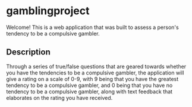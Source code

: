 # gamblingproject


Welcome! This is a web application that was built to assess a person's tendency to be a compulsive gambler. 

## Description



Through a series of true/false questions that are geared towards whether you have the tendencies to be a compulsive gambler, the application will give a rating  on 
a scale of 0-9, with 9 being that you have the greatest tendency to be a compulsive gambler, and 0 being that you
have no tendency to be a compulsive gambler, along with text feedback that elaborates on the rating you have received. 

